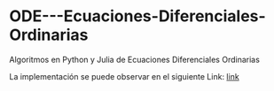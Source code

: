 # ODE---Ecuaciones-Diferenciales-Ordinarias
Algoritmos en Python y Julia de  Ecuaciones Diferenciales Ordinarias 


La implementación se puede observar en el siguiente Link: [link](https://www.linkedin.com/in/mauricio-lugo-71b45a1b8/)

